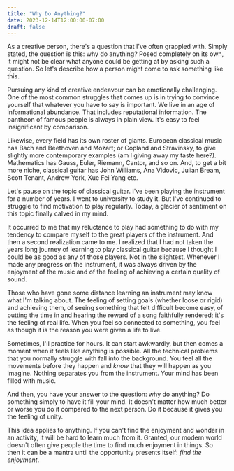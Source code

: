 ```yaml
---
title: "Why Do Anything?"
date: 2023-12-14T12:00:00-07:00
draft: false
---
```


As a creative person, there's a question that I've often grappled with.  Simply
stated, the question is this: why do anything?  Posed completely on its own, it
might not be clear what anyone could be getting at by asking such a question.
So let's describe how a person might come to ask something like this.

Pursuing any kind of creative endeavour can be emotionally challenging.  One of
the most common struggles that comes up is in trying to convince yourself that
whatever you have to say is important.  We live in an age of informational
abundance.  That includes reputational information.  The pantheon of famous
people is always in plain view.  It's easy to feel insignificant by comparison.  

Likewise, every field has its own roster of giants.  European classical music
has Bach and Beethoven and Mozart; or Copland and Stravinsky, to give slightly
more contemporary examples (am I giving away my taste here?).  Mathematics has
Gauss, Euler, Riemann, Cantor, and so on.  And, to get a bit more niche,
classical guitar has John Williams, Ana Vidovic, Julian Bream, Scott Tenant,
Andrew York, Xue Fei Yang etc. 

Let's pause on the topic of classical guitar.  I've been playing the instrument
for a number of years.  I went to university to study it.  But I've continued
to struggle to find motivation to play regularly.  Today, a glacier of
sentiment on this topic finally calved in my mind.

It occurred to me that my reluctance to play had something to do with my
tendency to compare myself to the great players of the instrument.  And then a
second realization came to me.  I realized that I had not taken the years long
journey of learning to play classical guitar because I thought I could be as
good as any of those players.  Not in the slightest.  Whenever I made any
progress on the instrument, it was always driven by the enjoyment of the music
and of the feeling of achieving a certain quality of sound.

Those who have gone some distance learning an instrument may know what I'm
talking about.  The feeling of setting goals (whether loose or rigid) and
achieving them, of seeing something that felt difficult become easy, of putting
the time in and hearing the reward of a song faithfully rendered; it's the
feeling of real life.  When you feel so connected to something, you feel as
though it is the reason you were given a life to live.

Sometimes, I'll practice for hours.  It can start awkwardly, but then comes a
moment when it feels like anything is possible.  All the technical problems
that you normally struggle with fall into the background.  You feel all the
movements before they happen and *know* that they will happen as you imagine.
Nothing separates you from the instrument.  Your mind has been filled with
music.

And then, you have your answer to the question: why do anything?  Do something
simply to have it fill your mind.  It doesn't matter how much better or worse
you do it compared to the next person.  Do it because it gives you the feeling
of unity.

This idea applies to anything.  If you can't find the enjoyment and wonder in
an activity, it will be hard to learn much from it.  Granted, our modern world
doesn't often give people the time to find much enjoyment in things.  So then
it can be a mantra until the opportunity presents itself: *find the enjoyment*.
